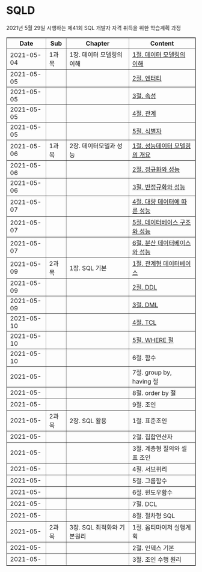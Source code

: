 # SQLD
  2021년 5월 29일 시행하는 제41회 SQL 개발자 자격 취득을 위한 학습계획 과정

<html>
  <table border="1">
    <th> Date </th>
    <th> Sub </th>
    <th> Chapter </th> 
    <th> Content </th>
    <tr>
      <td> 2021-05-04 </td>
      <td> 1과목 </td>
      <td> 1장. 데이터 모델링의 이해</a></td>
      <td><a href="https://github.com/YU-BYEONGJU/SQLD/blob/main/1-1-1_데이터%20모델링의%20이해.md"> 1절. 데이터 모델링의 이해 </td>
    </tr>
    <tr>
      <td> 2021-05-05 </td>
      <td>  </td>
      <td>  </td>
      <td><a href="https://github.com/YU-BYEONGJU/SQLD/blob/main/1-1-2_엔터티.md">2절. 엔터티</a></td>
    </tr>
    <tr>
      <td> 2021-05-05 </td>
      <td>  </td>
      <td>  </td>
      <td><a href="https://github.com/YU-BYEONGJU/SQLD/blob/main/1-1-3_속성.md">3절. 속성 </td>
    </tr>
    <tr>
      <td> 2021-05-05 </td>
      <td>  </td>
      <td>  </td>
      <td><a href="https://github.com/YU-BYEONGJU/SQLD/blob/main/1-1-4_관계.md">4절. 관계 </td>
    </tr>
    <tr>
      <td> 2021-05-05 </td>
      <td>  </td>
      <td>  </td>
      <td><a href="https://github.com/YU-BYEONGJU/SQLD/blob/main/1-1-5_식별자.md">5절. 식별자 </td>
    </tr>
    <tr>
      <td> 2021-05-06 </td>
      <td> 1과목 </td>
      <td> 2장. 데이터모델과 성능</td>
      <td><a href="https://github.com/YU-BYEONGJU/SQLD/blob/main/1-2-1_성능데이터 모델링의 개요.md">1절. 성능데이터 모델링의 개요 </td>
    </tr>
    <tr>
      <td> 2021-05-06 </td>
      <td> </td>
      <td> </td>
      <td><a href="https://github.com/YU-BYEONGJU/SQLD/blob/main/1-2-2_정규화와 성능.md">2절. 정규화와 성능 </td>
    </tr>
    <tr>
      <td> 2021-05-06 </td>
      <td> </td>
      <td> </td>
      <td><a href="https://github.com/YU-BYEONGJU/SQLD/blob/main/1-2-3_반정규화와 성능.md">3절. 반정규화와 성능 </td>
    </tr>
    <tr>
      <td> 2021-05-07 </td>
      <td> </td>
      <td> </td>
      <td><a href="https://github.com/YU-BYEONGJU/SQLD/blob/main/1-2-4_대량 데이터에 따른 성능.md">4절. 대량 데이터에 따른 성능 </td>
    </tr>
    <tr>
      <td> 2021-05-07 </td>
      <td> </td>
      <td> </td>
      <td><a href="https://github.com/YU-BYEONGJU/SQLD/blob/main/1-2-5_데이터베이스 구조와 성능.md">5절. 데이터베이스 구조와 성능 </td>
    </tr>
    <tr>
      <td> 2021-05-07 </td>
      <td> </td>
      <td> </td>
      <td><a href="https://github.com/YU-BYEONGJU/SQLD/blob/main/1-2-6_분산 데이터베이스와 성능.md">6절. 분산 데이터베이스와 성능 </td>
    </tr>
    <tr>
      <td> 2021-05-09 </td>
      <td> 2과목 </td>
      <td> 1장. SQL 기본</td>
      <td><a href="https://github.com/YU-BYEONGJU/SQLD/blob/main/2-1-1_관계형 데이터베이스.md">1절. 관계형 데이터베이스</a></td>
    </tr>
    <tr>
      <td> 2021-05-09 </td>
      <td>  </td>
      <td> </td>
      <td><a href="https://github.com/YU-BYEONGJU/SQLD/blob/main/2-1-2_DDL.md">2절. DDL</a></td>
    </tr>
    <tr>
      <td> 2021-05-09 </td>
      <td>  </td>
      <td> </td>
    <td> <a href="https://github.com/YU-BYEONGJU/SQLD/blob/main/2-1-3_DML.md">3절. DML</a></td>
    </tr>
    <tr>
      <td> 2021-05-10 </td>
      <td>  </td>
      <td> </td>
      <td><a href="https://github.com/YU-BYEONGJU/SQLD/blob/main/2-1-4_TCL.md">4절. TCL</a></td>
    </tr>
    <tr>
      <td> 2021-05-10 </td>
      <td>  </td>
      <td> </td>
      <td><a href="https://github.com/YU-BYEONGJU/SQLD/blob/main/2-1-5_WHERE 절.md"> 5절. WHERE 절 </a></td>
    </tr>
    <tr>
      <td> 2021-05-10 </td>
      <td> </td>
      <td> </td>
      <td> 6절. 함수 <a href="https://github.com/YU-BYEONGJU/SQLD/blob/main/"> </td>
    </tr>
    <tr>
      <td> 2021-05- </td>
      <td> </td>
      <td> </td>
      <td> 7절. group by, having 절 <a href="https://github.com/YU-BYEONGJU/SQLD/blob/main/"> </td>
    </tr>
    <tr>
      <td> 2021-05- </td>
      <td> </td>
      <td> </td>
      <td> 8절. order by 절 <a href="https://github.com/YU-BYEONGJU/SQLD/blob/main/"> </td>
    </tr>
    <tr>
      <td> 2021-05- </td>
      <td> </td>
      <td> </td>
      <td> 9절. 조인 <a href="https://github.com/YU-BYEONGJU/SQLD/blob/main/"> </td>
    </tr>
    <tr>
      <td> 2021-05- </td>
      <td> 2과목</td>
      <td> 2장. SQL 활용</td>
      <td> 1절. 표준조인 <a href="https://github.com/YU-BYEONGJU/SQLD/blob/main/"> </td>
    </tr>
    <tr>
      <td> 2021-05- </td>
      <td> </td>
      <td> </td>
      <td> 2절. 집합연산자 <a href="https://github.com/YU-BYEONGJU/SQLD/blob/main/"> </td>
    </tr>
    <tr>
      <td> 2021-05- </td>
      <td> </td>
      <td> </td>
      <td> 3절. 계층형 질의와 셀프 조인 <a href="https://github.com/YU-BYEONGJU/SQLD/blob/main/"> </td>
    </tr>
    <tr>
      <td> 2021-05- </td>
      <td> </td>
      <td> </td>
      <td> 4절. 서브퀴리 <a href="https://github.com/YU-BYEONGJU/SQLD/blob/main/"> </td>
    </tr>
    <tr>
      <td> 2021-05- </td>
      <td> </td>
      <td> </td>
      <td> 5절. 그룹함수 <a href="https://github.com/YU-BYEONGJU/SQLD/blob/main/"> </td>
    </tr>
    <tr>
      <td> 2021-05- </td>
      <td> </td>
      <td> </td>
      <td> 6절. 윈도우함수 <a href="https://github.com/YU-BYEONGJU/SQLD/blob/main/"> </td>
    </tr>
    <tr>
      <td> 2021-05- </td>
      <td> </td>
      <td> </td>
      <td> 7절. DCL <a href="https://github.com/YU-BYEONGJU/SQLD/blob/main/"> </td>
    </tr>
    <tr>
      <td> 2021-05- </td>
      <td> </td>
      <td> </td>
      <td> 8절. 절차형 SQL <a href="https://github.com/YU-BYEONGJU/SQLD/blob/main/"> </td>
    </tr>
    <tr>
      <td> 2021-05- </td>
      <td> 2과목 </td>
      <td> 3장. SQL 최적화와 기본원리</td>
      <td> 1절. 옵티마이저 실행계획 <a href="https://github.com/YU-BYEONGJU/SQLD/blob/main/"> </td>
    </tr>
    <tr>
      <td> 2021-05- </td>
      <td> </td>
      <td> </td>
      <td> 2절. 인덱스 기본 <a href="https://github.com/YU-BYEONGJU/SQLD/blob/main/"> </td>
    </tr>
    <tr>
      <td> 2021-05- </td>
      <td> </td>
      <td> </td>
      <td> 3절. 조인 수행 원리 <a href="https://github.com/YU-BYEONGJU/SQLD/blob/main/"> </td>
    </tr>
  </table>
<html>
